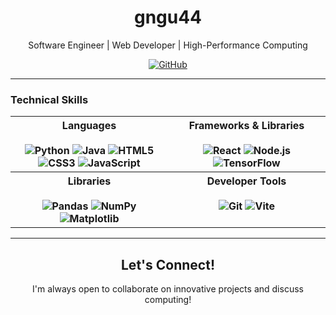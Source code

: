 <div align="center"> 
    <h1>gngu44</h1>
    <p>Software Engineer | Web Developer | High-Performance Computing</p>
    <a href="https://github.com/gngu44"><img src="https://img.shields.io/badge/GitHub-gngu44-181717?style=for-the-badge&logo=github" alt="GitHub"/></a>
</div>

---

### Technical Skills

<table align="center">
    <tr>
        <th valign="top" width="50%">
            <strong>Languages</strong>
            <br><br/>
            <img src="https://img.shields.io/badge/Python-3776AB?style=for-the-badge&logo=python&logoColor=white" alt="Python"/>
            <img src="https://img.shields.io/badge/Java-ED8B00?style=for-the-badge&logo=openjdk&logoColor=white" alt="Java"/>
            <img src="https://img.shields.io/badge/HTML5-E34F26?style=for-the-badge&logo=html5&logoColor=white" alt="HTML5"/>
            <img src="https://img.shields.io/badge/CSS3-1572B6?style=for-the-badge&logo=css3&logoColor=white" alt="CSS3"/>
            <img src="https://img.shields.io/badge/JavaScript-F7DF1E?style=for-the-badge&logo=javascript&logoColor=white" alt="JavaScript">
        </th>
        <th valign="top" width="50%">
            <strong>Frameworks & Libraries</strong>
            <br><br/>
            <img src="https://img.shields.io/badge/React-20232A?style=for-the-badge&logo=react&logoColor=61DAFB" alt="React"/>
            <img src="https://img.shields.io/badge/Node.js-339933?style=for-the-badge&logo=nodedotjs&logoColor=white" alt="Node.js"/>
            <img src="https://img.shields.io/badge/TensorFlow-FF6F00?style=for-the-badge&logo=tensorflow&logoColor=white" alt="TensorFlow"/>
        </th>
    </tr>
    <tr>
        <th valign="top" width="50%">
            <strong>Libraries</strong>
            <br><br/>
            <img src="https://img.shields.io/badge/Pandas-150458?style=for-the-badge&logo=pandas&logoColor=white" alt="Pandas"/>
            <img src="https://img.shields.io/badge/NumPy-013243?style=for-the-badge&logo=numpy&logoColor=white" alt="NumPy"/>
            <img src="https://img.shields.io/badge/Matplotlib-11557C?style=for-the-badge&logo=python&logoColor=white" alt="Matplotlib"/>
        </th>
        <th valign="top" width="50%">
            <strong>Developer Tools</strong>
            <br><br/>
            <img src="https://img.shields.io/badge/Git-F05032?style=for-the-badge&logo=git&logoColor=white" alt="Git"/>
            <img src="https://img.shields.io/badge/Vite-646CFF?style=for-the-badge&logo=Vite&logoColor=white" alt="Vite">
        </th>
    </tr>
</table>

---

<div align="center">
    <h2>Let's Connect!</h2>
    <p>I'm always open to collaborate on innovative projects and discuss computing!</p> 
</div>
